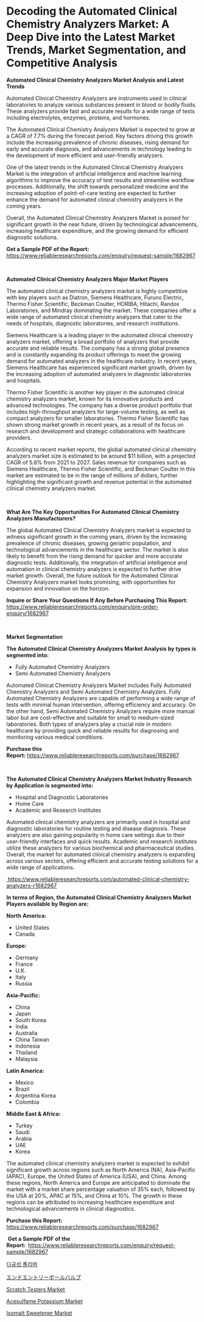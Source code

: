 <p><h1>Decoding the Automated Clinical Chemistry Analyzers Market: A Deep Dive into the Latest Market Trends, Market Segmentation, and Competitive Analysis</h1></p><p><strong>Automated Clinical Chemistry Analyzers Market Analysis and Latest Trends</strong></p>
<p><p>Automated Clinical Chemistry Analyzers are instruments used in clinical laboratories to analyze various substances present in blood or bodily fluids. These analyzers provide fast and accurate results for a wide range of tests including electrolytes, enzymes, proteins, and hormones.</p><p>The Automated Clinical Chemistry Analyzers Market is expected to grow at a CAGR of 7.7% during the forecast period. Key factors driving this growth include the increasing prevalence of chronic diseases, rising demand for early and accurate diagnosis, and advancements in technology leading to the development of more efficient and user-friendly analyzers.</p><p>One of the latest trends in the Automated Clinical Chemistry Analyzers Market is the integration of artificial intelligence and machine learning algorithms to improve the accuracy of test results and streamline workflow processes. Additionally, the shift towards personalized medicine and the increasing adoption of point-of-care testing are expected to further enhance the demand for automated clinical chemistry analyzers in the coming years.</p><p>Overall, the Automated Clinical Chemistry Analyzers Market is poised for significant growth in the near future, driven by technological advancements, increasing healthcare expenditure, and the growing demand for efficient diagnostic solutions.</p></p>
<p><strong>Get a Sample PDF of the Report:&nbsp;</strong> <a href="https://www.reliableresearchreports.com/enquiry/request-sample/1682967">https://www.reliableresearchreports.com/enquiry/request-sample/1682967</a></p>
<p>&nbsp;</p>
<p><strong>Automated Clinical Chemistry Analyzers Major Market Players</strong></p>
<p><p>The automated clinical chemistry analyzers market is highly competitive with key players such as Diatron, Siemens Healthcare, Furuno Electric, Thermo Fisher Scientific, Beckman Coulter, HORIBA, Hitachi, Randox Laboratories, and Mindray dominating the market. These companies offer a wide range of automated clinical chemistry analyzers that cater to the needs of hospitals, diagnostic laboratories, and research institutions.</p><p>Siemens Healthcare is a leading player in the automated clinical chemistry analyzers market, offering a broad portfolio of analyzers that provide accurate and reliable results. The company has a strong global presence and is constantly expanding its product offerings to meet the growing demand for automated analyzers in the healthcare industry. In recent years, Siemens Healthcare has experienced significant market growth, driven by the increasing adoption of automated analyzers in diagnostic laboratories and hospitals.</p><p>Thermo Fisher Scientific is another key player in the automated clinical chemistry analyzers market, known for its innovative products and advanced technologies. The company has a diverse product portfolio that includes high-throughput analyzers for large-volume testing, as well as compact analyzers for smaller laboratories. Thermo Fisher Scientific has shown strong market growth in recent years, as a result of its focus on research and development and strategic collaborations with healthcare providers.</p><p>According to recent market reports, the global automated clinical chemistry analyzers market size is estimated to be around $11 billion, with a projected CAGR of 5.8% from 2021 to 2027. Sales revenue for companies such as Siemens Healthcare, Thermo Fisher Scientific, and Beckman Coulter in this market are estimated to be in the range of millions of dollars, further highlighting the significant growth and revenue potential in the automated clinical chemistry analyzers market.</p></p>
<p>&nbsp;</p>
<p><strong>What Are The Key Opportunities For Automated Clinical Chemistry Analyzers Manufacturers?</strong></p>
<p><p>The global Automated Clinical Chemistry Analyzers market is expected to witness significant growth in the coming years, driven by the increasing prevalence of chronic diseases, growing geriatric population, and technological advancements in the healthcare sector. The market is also likely to benefit from the rising demand for quicker and more accurate diagnostic tests. Additionally, the integration of artificial intelligence and automation in clinical chemistry analyzers is expected to further drive market growth. Overall, the future outlook for the Automated Clinical Chemistry Analyzers market looks promising, with opportunities for expansion and innovation on the horizon.</p></p>
<p><strong>Inquire or Share Your Questions If Any Before Purchasing This Report:</strong> <a href="https://www.reliableresearchreports.com/enquiry/pre-order-enquiry/1682967">https://www.reliableresearchreports.com/enquiry/pre-order-enquiry/1682967</a></p>
<p>&nbsp;</p>
<p><strong>Market Segmentation</strong></p>
<p><strong>The Automated Clinical Chemistry Analyzers Market Analysis by types is segmented into:</strong></p>
<p><ul><li>Fully Automated Chemistry Analyzers</li><li>Semi Automated Chemistry Analyzers</li></ul></p>
<p><p>Automated Clinical Chemistry Analyzers Market includes Fully Automated Chemistry Analyzers and Semi Automated Chemistry Analyzers. Fully Automated Chemistry Analyzers are capable of performing a wide range of tests with minimal human intervention, offering efficiency and accuracy. On the other hand, Semi Automated Chemistry Analyzers require more manual labor but are cost-effective and suitable for small to medium-sized laboratories. Both types of analyzers play a crucial role in modern healthcare by providing quick and reliable results for diagnosing and monitoring various medical conditions.</p></p>
<p><strong>Purchase this Report:&nbsp;</strong><a href="https://www.reliableresearchreports.com/purchase/1682967">https://www.reliableresearchreports.com/purchase/1682967</a></p>
<p>&nbsp;</p>
<p><strong>The Automated Clinical Chemistry Analyzers Market Industry Research by Application is segmented into:</strong></p>
<p><ul><li>Hospital and Diagnostic Laboratories</li><li>Home Care</li><li>Academic and Research Institutes</li></ul></p>
<p><p>Automated clinical chemistry analyzers are primarily used in hospital and diagnostic laboratories for routine testing and disease diagnosis. These analyzers are also gaining popularity in home care settings due to their user-friendly interfaces and quick results. Academic and research institutes utilize these analyzers for various biochemical and pharmaceutical studies. Overall, the market for automated clinical chemistry analyzers is expanding across various sectors, offering efficient and accurate testing solutions for a wide range of applications.</p></p>
<p><a href="https://www.reliableresearchreports.com/automated-clinical-chemistry-analyzers-r1682967">&nbsp;https://www.reliableresearchreports.com/automated-clinical-chemistry-analyzers-r1682967</a></p>
<p><strong>In terms of Region, the Automated Clinical Chemistry Analyzers Market Players available by Region are:</strong></p>
<p>
    <p> <strong> North America: </strong>
        <ul>
            <li>United States</li>
            <li>Canada</li>
        </ul>
        </p> 
    <p> <strong> Europe: </strong>
        <ul>
            <li>Germany</li>
            <li>France</li>
            <li>U.K.</li>
            <li>Italy</li>
            <li>Russia</li>
        </ul>
        </p> 
    <p> <strong> Asia-Pacific: </strong>
        <ul>
            <li>China</li>
            <li>Japan</li>
            <li>South Korea</li>
            <li>India</li>
            <li>Australia</li>
            <li>China Taiwan</li>
            <li>Indonesia</li>
            <li>Thailand</li>
            <li>Malaysia</li>
        </ul>
        </p> 
    <p> <strong> Latin America: </strong>
        <ul>
            <li>Mexico</li>
            <li>Brazil</li>
            <li>Argentina Korea</li>
            <li>Colombia</li>
        </ul>
        </p> 
    <p> <strong> Middle East & Africa: </strong>
        <ul>
            <li>Turkey</li>
            <li>Saudi</li>
            <li>Arabia</li>
            <li>UAE</li>
            <li>Korea</li>
        </ul>
    </p>
    </p>
<p><p>The automated clinical chemistry analyzers market is expected to exhibit significant growth across regions such as North America (NA), Asia-Pacific (APAC), Europe, the United States of America (USA), and China. Among these regions, North America and Europe are anticipated to dominate the market with a market share percentage valuation of 35% each, followed by the USA at 20%, APAC at 15%, and China at 10%. The growth in these regions can be attributed to increasing healthcare expenditure and technological advancements in clinical diagnostics.</p></p>
<p><strong>Purchase this Report: </strong><a href="https://www.reliableresearchreports.com/purchase/1682967">https://www.reliableresearchreports.com/purchase/1682967</a></p>
<p>&nbsp;<strong>Get a Sample PDF of the Report:&nbsp;&nbsp;</strong><a href="https://www.reliableresearchreports.com/enquiry/request-sample/1682967">https://www.reliableresearchreports.com/enquiry/request-sample/1682967</a></p>
<p><strong></strong></p>
<p><p><a href="https://github.com/darrellockm3ytan895656/Market-Research-Report-List-1/blob/main/941721728299.md">다공성 폴리머</a></p><p><a href="https://github.com/cbigkbh02719/Market-Research-Report-List-1/blob/main/873544130928.md">エンドエントリーボールバルブ</a></p><p><a href="https://github.com/shotows/Market-Research-Report-List-2/blob/main/scratch-testers-market.md">Scratch Testers Market</a></p><p><a href="https://issuu.com/reportprime-2/docs/acesulfame-potassium-market-size-2030.pptx">Acesulfame Potassium Market</a></p><p><a href="https://issuu.com/reportprime-2/docs/isomalt-sweetener-market-size-2030.pptx">Isomalt Sweetener Market</a></p></p>